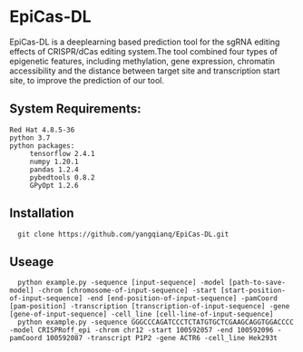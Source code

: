 EpiCas-DL
===
EpiCas-DL is a deeplearning based prediction tool for the sgRNA editing effects of CRISPR/dCas editing system.The tool combined four types of epigenetic features, including methylation, gene expression, chromatin accessibility and the distance between target site and transcription start site, to improve the prediction of our tool.

System Requirements:
---
    Red Hat 4.8.5-36
    python 3.7
    python packages:
         tensorflow 2.4.1
         numpy 1.20.1
         pandas 1.2.4
         pybedtools 0.8.2
         GPyOpt 1.2.6

Installation
---    
    
      git clone https://github.com/yangqianq/EpiCas-DL.git
      
Useage
---
      python example.py -sequence [input-sequence] -model [path-to-save-model] -chrom [chromosome-of-input-sequence] -start [start-position-of-input-sequence] -end [end-position-of-input-sequence] -pamCoord [pam-position] -transcription [transcription-of-input-sequence] -gene [gene-of-input-sequence] -cell_line [cell-line-of-input-sequence]
      python example.py -sequence GGGCCCAGATCCCTCTATGTGCTCGAAGCAGGTGGACCCC -model CRISPRoff_epi -chrom chr12 -start 100592057 -end 100592096 -pamCoord 100592087 -transcript P1P2 -gene ACTR6 -cell_line Hek293t
      
  
                
                
